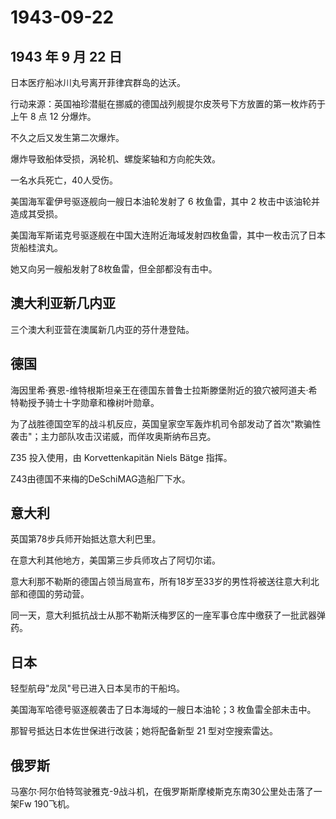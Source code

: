 # 1943-09-22

## 1943 年 9 月 22 日

日本医疗船冰川丸号离开菲律宾群岛的达沃。

行动来源：英国袖珍潜艇在挪威的德国战列舰提尔皮茨号下方放置的第一枚炸药于上午
8 点 12 分爆炸。

不久之后又发生第二次爆炸。

爆炸导致船体受损，涡轮机、螺旋桨轴和方向舵失效。

一名水兵死亡，40人受伤。

美国海军霍伊号驱逐舰向一艘日本油轮发射了 6 枚鱼雷，其中 2
枚击中该油轮并造成其受损。

美国海军斯诺克号驱逐舰在中国大连附近海域发射四枚鱼雷，其中一枚击沉了日本货船桂滨丸。

她又向另一艘船发射了8枚鱼雷，但全部都没有击中。

## 澳大利亚新几内亚

三个澳大利亚营在澳属新几内亚的芬什港登陆。

## 德国

海因里希·赛恩-维特根斯坦亲王在德国东普鲁士拉斯滕堡附近的狼穴被阿道夫·希特勒授予骑士十字勋章和橡树叶勋章。

为了战胜德国空军的战斗机反应，英国皇家空军轰炸机司令部发动了首次"欺骗性袭击"；主力部队攻击汉诺威，而佯攻奥斯纳布吕克。

Z35 投入使用，由 Korvettenkapitän Niels Bätge 指挥。

Z43由德国不来梅的DeSchiMAG造船厂下水。

## 意大利

英国第78步兵师开始抵达意大利巴里。

在意大利其他地方，美国第三步兵师攻占了阿切尔诺。

意大利那不勒斯的德国占领当局宣布，所有18岁至33岁的男性将被送往意大利北部和德国的劳动营。

同一天，意大利抵抗战士从那不勒斯沃梅罗区的一座军事仓库中缴获了一批武器弹药。

## 日本

轻型航母"龙凤"号已进入日本吴市的干船坞。

美国海军哈德号驱逐舰袭击了日本海域的一艘日本油轮；3 枚鱼雷全部未击中。

那智号抵达日本佐世保进行改装；她将配备新型 21 型对空搜索雷达。

## 俄罗斯

马塞尔·阿尔伯特驾驶雅克-9战斗机，在俄罗斯斯摩棱斯克东南30公里处击落了一架Fw
190飞机。

